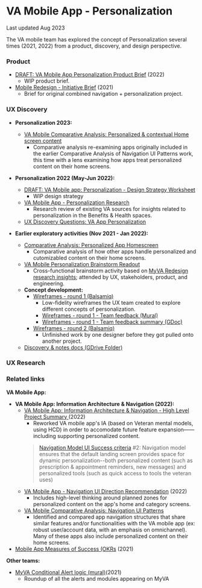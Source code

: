# VA Mobile App - Personalization
Last updated Aug 2023

The VA mobile team has explored the concept of Personalization several times (2021, 2022) from a product, discovery, and design perspective.

### Product
* [DRAFT: VA Mobile App Personalization Product Brief](https://github.com/department-of-veterans-affairs/va.gov-team/blob/master/products/va-mobile-app/features/design-personalization/product/Personalization-Product-Brief-2022.md) (2022)  
  * WIP product brief.
* [Mobile Redesign - Initiative Brief](https://github.com/department-of-veterans-affairs/va.gov-team/blob/master/products/va-mobile-app/features/design-personalization/product/redesign-initiative-brief-2021.md) (2021)
  * Brief for original combined navigation + personalization project.


### UX Discovery
* **Personalization 2023:**
  * [VA Mobile Comparative Analysis: Personalized & contextual Home screen content](https://github.com/department-of-veterans-affairs/va.gov-team/blob/master/products/va-mobile-app/features/design-personalization/discovery/personalization-comparative-analysis-2023.md)
    * Comparative analysis re-examining apps originally included in the earlier Comparative Analysis of Navigation UI Patterns work, this time with a lens examining how apps treat personalized content on their home screens.
   
      
* **Personalization 2022 (May-Jun 2022):**
  * [DRAFT: VA Mobile app: Personalization - Design Strategy Worksheet](https://github.com/department-of-veterans-affairs/va.gov-team/blob/master/products/va-mobile-app/features/design-personalization/discovery/personalization-design-strategy-worksheet.md)
    * WIP design strategy
  * [VA Mobile App - Personalization Research](https://github.com/department-of-veterans-affairs/va.gov-team/tree/master/products/va-mobile-app/features/design-personalization/discovery/research)
    * Research review of existing VA sources for insights related to personalization in the Benefits & Health spaces.
  * [UX Discovery Questions: VA App Personalization](https://docs.google.com/document/d/1eB8t02SWEjpiAmoSN_WuRqWYBjS_j-V2/edit)

* **Earlier exploratory activities (Nov 2021 - Jan 2022):**
    * [Comparative Analysis: Personalized App Homescreen](https://github.com/department-of-veterans-affairs/va.gov-team/blob/master/products/va-mobile-app/features/design-personalization/discovery/personalization-comparative-analysis.md)   
      * Comparative analysis of how other apps handle personalized and cutomizabled content on their home screens.
    * [VA Mobile Personalization Brainstorm Readout](https://github.com/department-of-veterans-affairs/va.gov-team/blob/master/products/va-mobile-app/features/design-personalization/discovery/personalization-team-brainstorm.md) 
      *  Cross-functional brainstorm activity based on [MyVA Redesign research insights](https://github.com/department-of-veterans-affairs/va.gov-team/blob/master/products/va-mobile-app/features/design-personalization/discovery/research/personalization-research-review-myva-homepage.md); attended by UX, stakeholders, product, and engineering.
    * **Concept development:**
      * [Wireframes - round 1 (Balsamiq)](https://balsamiq.cloud/s4uw4la/pnnwuqv)
         * Low-fidelity wireframes the UX team created to explore different concepts of personalization.
         * [Wireframes - round 1 - Team feedback (Mural)](https://app.mural.co/t/adhoccorporateworkspace2583/m/adhoccorporateworkspace2583/1639607816698/a3e769fba23b3795d7da80b658f8767dce074b12?sender=u8b3dad1075e36fc8c0246487)
         * [Wireframes - round 1 - Team feedback summary (GDoc)](https://docs.google.com/document/d/1k58jV5M0MCQ3brhgQ_uYXesszfWn7ovz6BZzsp5UK58/edit)
      *  [Wireframes - round 2 (Balsamiq)](https://balsamiq.cloud/s4uw4la/pnnwuqv/r8507)
         * Unfinished work by one designer before they got pulled onto another project.
    * [Discovery & notes docs (GDrive Folder)](https://drive.google.com/drive/folders/1ERxsNiNfAQfRosRGHRrh3e0ovCDevzcg)

### UX Research


### Related links
**VA Mobile App:**
* **VA Mobile App: Information Architecture & Navigation (2022):**
   * [VA Mobile App: Information Architecture & Navigation - High Level Project Summary
](https://github.com/department-of-veterans-affairs/va.gov-team/blob/master/products/va-mobile-app/ux-design/information-architecture-navigation/High%20Level%20Project%20Summary.md) (2022)
     * Reworked VA mobile app's IA (based on Veteran mental models, using HCD) in order to accomodate future feature expansion——including supporting personalized content.
      > [Navigation Model UI Success criteria](https://github.com/department-of-veterans-affairs/va.gov-team/tree/master/products/va-mobile-app/ux-design/information-architecture-navigation/success-criteria-nav-model-audit#criteria-for-evaluating-va-mobile-app-navigation-model-ui) #2:  Navigation model ensures that the default landing screen provides space for dynamic personalization--both personalized content (such as prescription & appointment reminders, new messages) and personalized tools (such as quick access to tools the veteran uses)
   * [VA Mobile App - Navigation UI Direction Recommendation](https://github.com/department-of-veterans-affairs/va.gov-team/blob/master/products/va-mobile-app/ux-design/information-architecture-navigation/success-criteria-nav-model-audit/2022%20-%20VA%20Mobile%20App%20-%20Navigation%20UI%20Direction%20Recommendation%20PO%20presentation.pdf) (2022)
     * Includes high-level thinking around planned zones for personalized content on the app's home and category screens. 
   * [VA Mobile Comparative Analysis: Navigation UI Patterns](https://github.com/department-of-veterans-affairs/va.gov-team/blob/master/products/va-mobile-app/ux-design/information-architecture-navigation/comparative-analysis/README.md)
     * Identified and compared app navigation structures that share similar features and/or functionalities with the VA mobile app (ex: robust user/account data, with an emphasis on omnichannel). Many of these apps also include personalized content on their home screens.
* [Mobile App Measures of Success (OKRs](https://github.com/department-of-veterans-affairs/va.gov-team/blob/master/products/va-mobile-app/product/Mobile-OKRs.md) (2021)
  
**Other teams:**
* [MyVA Conditional Alert logic (mural)](https://app.mural.co/t/departmentofveteransaffairs9999/m/vsa8243/1648129585496/d22080eb307aac8bda5ba1153e013a386b7f1396?sender=u28718b63c8993f515e0b2240)(2021)
   *  Roundup of all the alerts and modules appearing on MyVA
